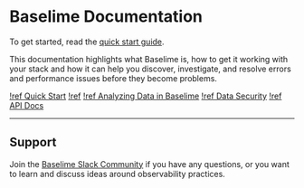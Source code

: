 # Baselime Documentation

To get started, read the [quick start guide](./quick-start.md).

This documentation highlights what Baselime is, how to get it working with your stack and how it can help you discover, investigate, and resolve errors and performance issues before they become problems.

[!ref Quick Start](./quick-start.md)
[!ref](./sending-data/index.md)
[!ref Analyzing Data in Baselime](./analysing-data/overview.md)
[!ref Data Security](./security/overview.md)
[!ref API Docs](./api-docs/index.md)

---

## Support

Join the [Baselime Slack Community](https://join.slack.com/t/baselimecommunity/shared_invite/zt-1eu7l0ag1-wxYXQV6Fr_aiB3ZPm3LhDQ) if you have any questions, or you want to learn and discuss ideas around observability practices.